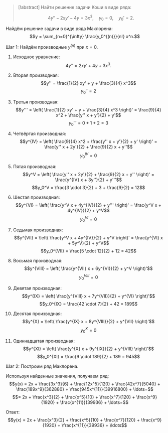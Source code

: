 > [!abstract] Найти решение задачи Коши в виде ряда:
>
> $$4y'' - 2xy' - 4y = 3x^3, \quad y_0 = 0, \quad y_0' = 2.$$

Найдём решение задачи в виде ряда Маклорена:  
$$y = \sum_{n=0}^{\infty} \frac{y_0^{(n)}}{n!} x^n.$$

Шаг 1: Найдём производные $y^{(n)}$ при $x = 0$.

1. Исходное уравнение:  
   $$4y'' = 2xy' + 4y + 3x^3.$$

2. Вторая производная:  
   $$y'' = \frac{1}{2} xy' + y + \frac{3}{4} x^3$$
   $$y_0'' = 2$$

3. Третья производная:  
   $$y''' = \left( \frac{1}{2} xy' + y + \frac{3}{4} x^3 \right)' = \frac{9}{4} x^2 + \frac{y'' x + y'}{2} + y'$$
   $$y_0''' = 0 + 1 + 2 = 3$$

4. Четвёртая производная:  
   $$y^{IV} = \left( \frac{9}{4} x^2 + \frac{y'' x + y'}{2} + y' \right)' = \frac{y'' x + 2y'}{2} + \frac{9}{2} x + y''$$
   $$y_0^{IV} = 0$$

5. Пятая производная:  
   $$y^V = \left( \frac{y'' x + 2y'}{2} + \frac{9}{2} x + y'' \right)' = \frac{y^{IV} x + 3y''}{2} + y'''$$
   $$y_0^V = \frac{3 \cdot 3}{2} + 3 + \frac{9}{2} = 12$$

6. Шестая производная:  
   $$y^{VI} = \left( \frac{y^V x + 4y^{IV}}{2} + y''' \right)' = \frac{y^V x + 4y^{IV}}{2} + y^V$$
   $$y_0^{VI} = 0$$

7. Седьмая производная:  
   $$y^{VII} = \left( \frac{y^V x + 4y^{IV}}{2} + y^V \right)' = \frac{y^{VI} x + 5y^V}{2} + y^V$$
   $$y_0^{VII} = \frac{5 \cdot 12}{2} + 12 = 42$$

8. Восьмая производная:  
   $$y^{VIII} = \left( \frac{y^{VII} x + 6y^{VI}}{2} + y^V \right)'$$
   $$y_0^{VIII} = 0$$

9. Девятая производная:  
   $$y^{IX} = \left( \frac{y^{VIII} x + 7y^{VII}}{2} + y^{VI} \right)'$$
   $$y_0^{IX} = \frac{42 \cdot 7}{2} + 42 = 189$$

10. Десятая производная:  
    $$y^{X} = \left( \frac{y^{IX} x + 8y^{VIII}}{2} + y^{VII} \right)'$$
    $$y_0^{X} = 0$$

11. Одиннадцатая производная:
    $$y^{XI} = \left( \frac{y^{X} x + 9y^{IX}}{2} + y^{VIII} \right)'$$
    $$y_0^{XI} = \frac{9 \cdot 189}{2} + 189 = 945$$

Шаг 2: Построим ряд Маклорена.

Используя найденные значения, получаем ряд:  
$$y(x) = 2x + \frac{3x^3}{6} + \frac{12x^5}{120} + \frac{42x^7}{5040} + \frac{189x^9}{362880} + \frac{945x^{11}}{39916800} + \ldots=$$
$$= 2x + \frac{x^3}{2} + \frac{x^5}{10} + \frac{x^7}{120} + \frac{x^9}{1920} + \frac{x^{11}}{39936} + \ldots=$$

Ответ:  
$$y(x) = 2x + \frac{x^3}{2} + \frac{x^5}{10} + \frac{x^7}{120} + \frac{x^9}{1920} + \frac{x^{11}}{39936} + \ldots$$  
